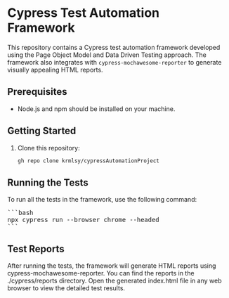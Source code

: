 # Cypress Test Automation Framework

This repository contains a Cypress test automation framework developed using the Page Object Model and Data Driven Testing approach. The framework also integrates with `cypress-mochawesome-reporter` to generate visually appealing HTML reports.

## Prerequisites

- Node.js and npm should be installed on your machine.

## Getting Started

1. Clone this repository:

   ```bash
   gh repo clone krmlsy/cypressAutomationProject

## Running the Tests
To run all the tests in the framework, use the following command:

<pre>
```bash
npx cypress run --browser chrome --headed
```
</pre>

## Test Reports
After running the tests, the framework will generate HTML reports using cypress-mochawesome-reporter. You can find the reports in the ./cypress/reports directory. Open the generated index.html file in any web browser to view the detailed test results.